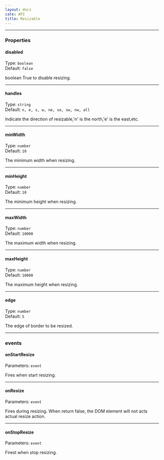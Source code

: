 ```yaml
---
layout: docs
cate: API
title: Resizable
---
```


---

### Properties

#### disabled

Type: `boolean`<br/>
Default: `false`

boolean	True to disable resizing.

---

#### handles

Type: `string`<br/>
Default: `n, e, s, w, ne, se, sw, nw, all`

Indicate the direction of resizable,'n' is the north,'e' is the east,etc.

---

#### minWidth

Type: `number`<br/>
Default: `10`

The minimum width when resizing.

---

#### minHeight

Type: `number`<br/>
Default: `10`

The minimum height when resizing.

---

#### maxWidth

Type: `number`<br/>
Default: `10000`

The maximum width when resizing.

---

#### maxHeight

Type: `number`<br/>
Default: `10000`

The maximum height when resizing.

---

#### edge

Type: `number`<br/>
Default: `5`

The edge of border to be resized.

---

### events

#### onStartResize

Parameters: `event`

Fires when start resizing.

---

#### onResize

Parameters: `event`

Fires during resizing. When return false, the DOM element will not acts actual resize action.

---

#### onStopResize

Parameters: `event`

Firest when stop resizing.
